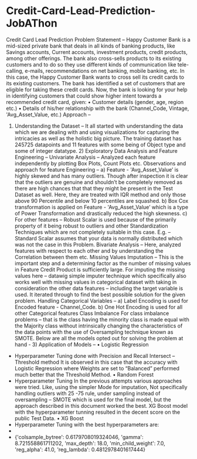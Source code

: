 # Credit-Card-Lead-Prediction-JobAThon

Credit Card Lead Prediction
Problem Statement – 
Happy Customer Bank is a mid-sized private bank that deals in all kinds of banking products, like Savings accounts, Current accounts, investment products, credit products, among other offerings.
The bank also cross-sells products to its existing customers and to do so they use different kinds of communication like tele-calling, e-mails, recommendations on net banking, mobile banking, etc. 
In this case, the Happy Customer Bank wants to cross sell its credit cards to its existing customers. The bank has identified a set of customers that are eligible for taking these credit cards.
Now, the bank is looking for your help in identifying customers that could show higher intent towards a recommended credit card, given:
•	Customer details (gender, age, region etc.)
•	Details of his/her relationship with the bank (Channel_Code, Vintage, 'Avg_Asset_Value, etc.)
Approach –
1)	Understanding the Dataset –
It all started with understanding the data which we are dealing with and using visualizations for capturing the intricacies as well as the holistic big picture.
The training dataset has 245725 datapoints and 11 features with some being of Object type and some of integer datatype. 
      2)  Exploratory Data Analysis and Feature Engineering – 
Univariate Analysis – Analyzed each feature independently by plotting Box Plots, Count Plots etc. 
Observations and approach for feature Engineering –
a) Feature - 'Avg_Asset_Value’ is highly skewed and has many outliers. Though after inspection it is clear that the outliers are genuine and shouldn’t be completely removed as there are high chances that that they might be present in the Test Dataset as well. Here, they are treated with IQR method and only those above 90 Percentile and below 10 percentiles are squashed. 
b) Box Cox transformation is applied on Feature - 'Avg_Asset_Value’ which is a type of Power Transformation and drastically reduced the high skewness.
c) For other features – Robust Scalar is used because of the primarily property of it being robust to outliers and other Standardization Techniques which are not completely suitable in this case. E.g. – Standard Scalar assumes that your data is normally distributed which was not the case in this Problem.
Bivariate Analysis – Here, analyzed features with respect to each other and by understanding the Correlation between them etc. 
Missing Values Imputation –
This is the important step and a determining factor as the number of missing values in Feature Credit Product is sufficiently large. 
For imputing the missing values here – datawig simple imputer technique which specifically also works well with missing values in categorical dataset with taking in consideration the other data features – including the target variable is used. It iterated through to find the best possible solution for the given problem.
Handling Categorical Variables –
a) Label Encoding is used for Encoded feature - Channel_Code.
b)  One Hot Encoding is used for all other Categorical features
Class Imbalance 
For class imbalance problems – that is the class having the minority class is made equal with the Majority class without intrinsically changing the characteristics of the data points with the use of Oversampling technique known as SMOTE. 
Below are all the models opted out for solving the problem at hand -
        3) Application of Models –
•	Logistic Regression
-	Hyperparameter Tuning done with Precision and Recall Intersect – Threshold method 
It is observed in this case that the accuracy with Logistic Regression where Weights are set to “Balanced” performed much better that the Threshold Method.
•	Random Forest
-	Hyperparameter Tuning 
In the previous attempts various approaches were tried. Like, using the simpler Mode for imputation, Not specifically handling outliers with 25 -75 rule, under sampling instead of oversampling – SMOTE which is used for the final model, but the approach described in this document worked the best. XG Boost model with the hyperparameter tunning resulted in the decent score on the public Test Data.
•	XG Boost
-	Hyperparameter Tuning with the best hyperparameters are:  
-	
-	{'colsample_bytree': 0.6179708019324046, 'gamma': 8.721558861711202, 'max_depth': 18.0, 'min_child_weight': 7.0, 'reg_alpha': 41.0, 'reg_lambda': 0.4812978401617444}
